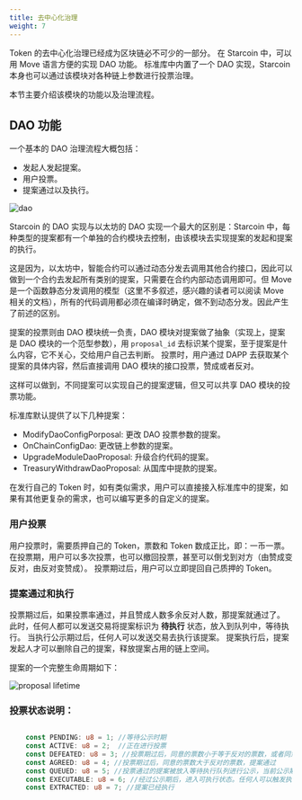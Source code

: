 ```yaml
---
title: 去中心化治理
weight: 7
---
```


Token 的去中心化治理已经成为区块链必不可少的一部分。 在 Starcoin 中，可以用 Move 语言方便的实现 DAO 功能。
标准库中内置了一个 DAO 实现，Starcoin 本身也可以通过该模块对各种链上参数进行投票治理。

<!--more-->



本节主要介绍该模块的功能以及治理流程。

## DAO 功能

一个基本的 DAO 治理流程大概包括：

- 发起人发起提案。
- 用户投票。
- 提案通过以及执行。

![dao](/images/dao.jpg)

Starcoin 的 DAO 实现与以太坊的 DAO 实现一个最大的区别是：Starcoin 中，每种类型的提案都有一个单独的合约模块去控制，由该模块去实现提案的发起和提案的执行。

这是因为，以太坊中，智能合约可以通过动态分发去调用其他合约接口，因此可以做到一个合约去发起所有类别的提案，只需要在合约内部动态调用即可。但 Move 是一个函数静态分发调用的模型（这里不多叙述，感兴趣的读者可以阅读 Move 相关的文档），所有的代码调用都必须在编译时确定，做不到动态分发。因此产生了前述的区别。

提案的投票则由 DAO 模块统一负责，DAO 模块对提案做了抽象（实现上，提案是 DAO 模块的一个范型参数），用 `proposal_id` 去标识某个提案，至于提案是什么内容，它不关心，交给用户自己去判断。
投票时，用户通过 DAPP 去获取某个提案的具体内容，然后直接调用 DAO 模块的接口投票，赞成或者反对。

这样可以做到，不同提案可以实现自己的提案逻辑，但又可以共享 DAO 模块的投票功能。

标准库默认提供了以下几种提案：
- ModifyDaoConfigPorposal: 更改 DAO 投票参数的提案。
- OnChainConfigDao: 更改链上参数的提案。
- UpgradeModuleDaoProposal: 升级合约代码的提案。
- TreasuryWithdrawDaoProposal: 从国库中提款的提案。

在发行自己的 Token 时，如有类似需求，用户可以直接接入标准库中的提案，如果有其他更复杂的需求，也可以编写更多的自定义的提案。

### 用户投票

用户投票时，需要质押自己的 Token，票数和 Token 数成正比，即：一币一票。
在投票期，用户可以多次投票，也可以撤回投票，甚至可以倒戈到对方（由赞成变反对，由反对变赞成）。
投票期过后，用户可以立即提回自己质押的 Token。

### 提案通过和执行

投票期过后，如果投票率通过，并且赞成人数多余反对人数，那提案就通过了。
此时，任何人都可以发送交易将提案标识为 **待执行** 状态，放入到队列中，等待执行。
当执行公示期过后，任何人可以发送交易去执行该提案。
提案执行后，提案发起人才可以删除自己的提案，释放提案占用的链上空间。

提案的一个完整生命周期如下：

![proposal lifetime](/images/proposal_lifetime.jpg)

### 投票状态说明：

```rust

    const PENDING: u8 = 1; //等待公示时期
    const ACTIVE: u8 = 2;  //正在进行投票
    const DEFEATED: u8 = 3; //投票期过后，同意的票数小于等于反对的票数，或者同意的票数小于投票阈值，提案被拒绝 
    const AGREED: u8 = 4; //投票期过后，同意的票数大于反对的票数，提案通过
    const QUEUED: u8 = 5; //投票通过的提案被放入等待执行队列进行公示，当前公示期为 24 小时
    const EXECUTABLE: u8 = 6; //经过公示期后，进入可执行状态。任何人可以触发执行。
    const EXTRACTED: u8 = 7; //提案已经执行

```


